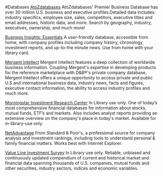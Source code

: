 #Databases
[AtoZdatabases](http://www.atozdatabases.com/search "AtoZdatabases")
AtoZdatabases' Premier Business Database has over 30 million U.S. business and executive profiles.Detailed data includes: industry specifics, employee size, sales, competitors, executive titles and email addresses, historic data, and more. Search by geography, industry, executives, ownership, and much more!

[Business Insights: Essentials](http://infotrac.galegroup.com/itweb/21517?db=BIE "Business Insights: Essentials")
A user-friendly database, accessible from home, with company profiles including company history, chronology, investment reports, and up-to-the minute news. Use from home with your library card.

[Mergent Intellect](http://www.mergentintellect.com/ "Mergent Intellect")
Mergent Intellect features a deep collection of worldwide business information. Coupling Mergent's expertise in developing products for the reference marketplace with D&B®'s private company database, Mergent Intellect offers a unique opportunity to access private and public U.S and international business data, industry news, facts and figures, executive contact information, the ability to access industry profiles and much more.

[Morningstar Investment Research Center](//library.morningstar.com/ "Morningstar Investment Research Center")
In Library use only. One of today’s most comprehensive financial databases for information about stocks, mutual funds, ETF’s and markets. Also includes analyst reports providing an extensive overview on the company's place in today's market. Available for in-library-use only.

[NetAdvantage](http://research.darienlibrary.org/login?url=http://www.netadvantage.standardandpoors.com/ "NetAdvantage") 
From Standard & Poor's, a professional source for company analysis and investment rankings, including tools to understand personal & family financial matters. Works best with Internet Explorer.

[Value Line Investment Survey](https://research.valueline.com/secure/dashboard "Value Line Investment Survey")
In Library use only. Reliable, unbiased and continuously updated compendium of current and historical market and financial data spanning thousands of U.S. companies, mutual funds and other securities, industry sectors, indices and economic variables.